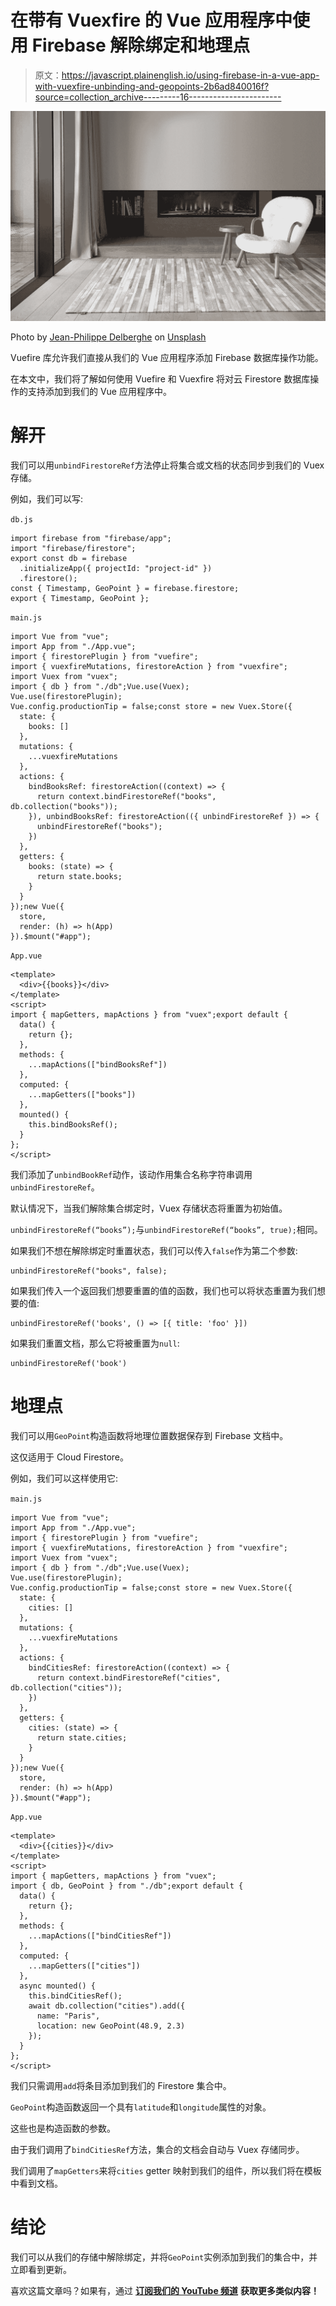 # 在带有 Vuexfire 的 Vue 应用程序中使用 Firebase 解除绑定和地理点

> 原文：<https://javascript.plainenglish.io/using-firebase-in-a-vue-app-with-vuexfire-unbinding-and-geopoints-2b6ad840016f?source=collection_archive---------16----------------------->

![](img/5f50c9d15a9dc29d6f47bf6ec8009a89.png)

Photo by [Jean-Philippe Delberghe](https://unsplash.com/@jipy32?utm_source=medium&utm_medium=referral) on [Unsplash](https://unsplash.com?utm_source=medium&utm_medium=referral)

Vuefire 库允许我们直接从我们的 Vue 应用程序添加 Firebase 数据库操作功能。

在本文中，我们将了解如何使用 Vuefire 和 Vuexfire 将对云 Firestore 数据库操作的支持添加到我们的 Vue 应用程序中。

# 解开

我们可以用`unbindFirestoreRef`方法停止将集合或文档的状态同步到我们的 Vuex 存储。

例如，我们可以写:

`db.js`

```
import firebase from "firebase/app";
import "firebase/firestore";
export const db = firebase
  .initializeApp({ projectId: "project-id" })
  .firestore();
const { Timestamp, GeoPoint } = firebase.firestore;
export { Timestamp, GeoPoint };
```

`main.js`

```
import Vue from "vue";
import App from "./App.vue";
import { firestorePlugin } from "vuefire";
import { vuexfireMutations, firestoreAction } from "vuexfire";
import Vuex from "vuex";
import { db } from "./db";Vue.use(Vuex);
Vue.use(firestorePlugin);
Vue.config.productionTip = false;const store = new Vuex.Store({
  state: {
    books: []
  },
  mutations: {
    ...vuexfireMutations
  },
  actions: {
    bindBooksRef: firestoreAction((context) => {
      return context.bindFirestoreRef("books", db.collection("books"));
    }), unbindBooksRef: firestoreAction(({ unbindFirestoreRef }) => {
      unbindFirestoreRef("books");
    })
  },
  getters: {
    books: (state) => {
      return state.books;
    }
  }
});new Vue({
  store,
  render: (h) => h(App)
}).$mount("#app");
```

`App.vue`

```
<template>
  <div>{{books}}</div>
</template>
<script>
import { mapGetters, mapActions } from "vuex";export default {
  data() {
    return {};
  },
  methods: {
    ...mapActions(["bindBooksRef"])
  },
  computed: {
    ...mapGetters(["books"])
  },
  mounted() {
    this.bindBooksRef();
  }
};
</script>
```

我们添加了`unbindBookRef`动作，该动作用集合名称字符串调用`unbindFirestoreRef`。

默认情况下，当我们解除集合绑定时，Vuex 存储状态将重置为初始值。

`unbindFirestoreRef(“books”);`与`unbindFirestoreRef(“books”, true);`相同。

如果我们不想在解除绑定时重置状态，我们可以传入`false`作为第二个参数:

```
unbindFirestoreRef("books", false);
```

如果我们传入一个返回我们想要重置的值的函数，我们也可以将状态重置为我们想要的值:

```
unbindFirestoreRef('books', () => [{ title: 'foo' }])
```

如果我们重置文档，那么它将被重置为`null`:

```
unbindFirestoreRef('book')
```

# 地理点

我们可以用`GeoPoint`构造函数将地理位置数据保存到 Firebase 文档中。

这仅适用于 Cloud Firestore。

例如，我们可以这样使用它:

`main.js`

```
import Vue from "vue";
import App from "./App.vue";
import { firestorePlugin } from "vuefire";
import { vuexfireMutations, firestoreAction } from "vuexfire";
import Vuex from "vuex";
import { db } from "./db";Vue.use(Vuex);
Vue.use(firestorePlugin);
Vue.config.productionTip = false;const store = new Vuex.Store({
  state: {
    cities: []
  },
  mutations: {
    ...vuexfireMutations
  },
  actions: {
    bindCitiesRef: firestoreAction((context) => {
      return context.bindFirestoreRef("cities", db.collection("cities"));
    })
  },
  getters: {
    cities: (state) => {
      return state.cities;
    }
  }
});new Vue({
  store,
  render: (h) => h(App)
}).$mount("#app");
```

`App.vue`

```
<template>
  <div>{{cities}}</div>
</template>
<script>
import { mapGetters, mapActions } from "vuex";
import { db, GeoPoint } from "./db";export default {
  data() {
    return {};
  },
  methods: {
    ...mapActions(["bindCitiesRef"])
  },
  computed: {
    ...mapGetters(["cities"])
  },
  async mounted() {
    this.bindCitiesRef();
    await db.collection("cities").add({
      name: "Paris",
      location: new GeoPoint(48.9, 2.3)
    });
  }
};
</script>
```

我们只需调用`add`将条目添加到我们的 Firestore 集合中。

`GeoPoint`构造函数返回一个具有`latitude`和`longitude`属性的对象。

这些也是构造函数的参数。

由于我们调用了`bindCitiesRef`方法，集合的文档会自动与 Vuex 存储同步。

我们调用了`mapGetters`来将`cities` getter 映射到我们的组件，所以我们将在模板中看到文档。

# 结论

我们可以从我们的存储中解除绑定，并将`GeoPoint`实例添加到我们的集合中，并立即看到更新。

喜欢这篇文章吗？如果有，通过 [**订阅我们的 YouTube 频道**](https://www.youtube.com/channel/UCtipWUghju290NWcn8jhyAw?sub_confirmation=true) **获取更多类似内容！**
